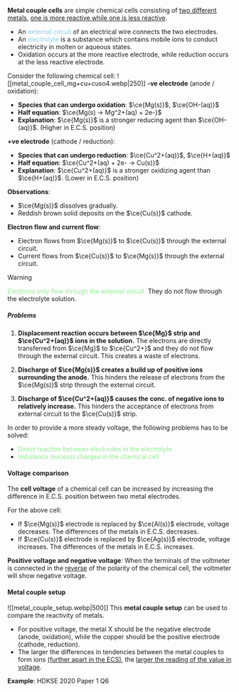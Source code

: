 **Metal couple cells** are simple chemical cells consisting of <u>two different metals</u>, <u>one is more reactive while one is less reactive</u>.
- An <span style="color: skyblue">external circuit</span> of an electrical wire connects the two electrodes.
- An <span style="color: skyblue">electrolyte</span> is a substance which contains mobile ions to conduct electricity in molten or aqueous states.
- Oxidation occurs at the more reactive electrode, while reduction occurs at the less reactive electrode.

Consider the following chemical cell:
![[metal_couple_cell_mg+cu+cuso4.webp|250]]
**-ve electrode** (anode / oxidation):
- **Species that can undergo oxidation**: $\ce{Mg(s)}$, $\ce{OH-(aq)}$
- **Half equation**: $\ce{Mg(s) -> Mg^2+(aq) + 2e-}$
- **Explanation**: $\ce{Mg(s)}$ is a stronger reducing agent than $\ce{OH-(aq)}$.
  (Higher in E.C.S. position)

**+ve electrode** (cathode / reduction):
- **Species that can undergo reduction**: $\ce{Cu^2+(aq)}$, $\ce{H+(aq)}$
- **Half equation**: $\ce{Cu^2+(aq) + 2e- -> Cu(s)}$
- **Explanation**: $\ce{Cu^2+(aq)}$ is a stronger oxidizing agent than $\ce{H+(aq)}$.
  (Lower in E.C.S. position)

**Observations**:
- $\ce{Mg(s)}$ dissolves gradually.
- Reddish brown solid deposits on the $\ce{Cu(s)}$ cathode.

**Electron flow and current flow**:
- Electron flows from $\ce{Mg(s)}$ to $\ce{Cu(s)}$ through the external circuit.
- Current flows from $\ce{Cu(s)}$ to $\ce{Mg(s)}$ through the external circuit.

> [!warning]
> <span style="color: lightgreen">Electrons only flow through the external circuit.</span> They do not flow through the electrolyte solution.

##### Problems
1. **Displacement reaction occurs between $\ce{Mg}$ strip and $\ce{Cu^2+(aq)}$ ions in the solution.**
   The electrons are directly transferred from $\ce{Mg}$ to $\ce{Cu^2+}$ and they do not flow through the external circuit. This creates a waste of electrons.

2. **Discharge of $\ce{Mg(s)}$ creates a build up of positive ions surrounding the anode.**
   This hinders the release of electrons from the $\ce{Mg(s)}$ strip through the external circuit.

3. **Discharge of $\ce{Cu^2+(aq)}$ causes the conc. of negative ions to relatively increase.**
   This hinders the acceptance of electrons from external circuit to the $\ce{Cu(s)}$ strip.

In order to provide a more steady voltage, the following problems has to be solved:
- <span style="color: lightgreen">Direct reaction between electrodes in the electrolyte</span>
- <span style="color: lightgreen">Imbalance (excess) charges in the chemical cell</span>

#### Voltage comparison
The **cell voltage** of a chemical cell can be increased by increasing the difference in E.C.S. position between two metal electrodes.

For the above cell:
- If $\ce{Mg(s)}$ electrode is replaced by $\ce{Al(s)}$ electrode, voltage decreases.
  The differences of the metals in E.C.S. decreases.
- If $\ce{Cu(s)}$ electrode is replaced by $\ce{Ag(s)}$ electrode, voltage increases.
  The differences of the metals in E.C.S. increases.

**Positive voltage and negative voltage**:
When the terminals of the voltmeter is connected in the <u>reverse</u> of the polarity of the chemical cell, the voltmeter will show negative voltage.

#### Metal couple setup
![[metal_couple_setup.webp|500]]
This **metal couple setup** can be used to compare the reactivity of metals.
- For positive voltage, the metal X should be the negative electrode (anode, oxidation), while the copper should be the positive electrode (cathode, reduction).
- The larger the differences in tendencies between the metal couples to form ions <u>(further apart in the ECS)</u>, the <u>larger the reading of the value in voltage</u>.

**Example**: HDKSE 2020 Paper 1 Q6
